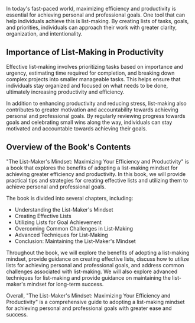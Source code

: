 
In today's fast-paced world, maximizing efficiency and productivity is essential for achieving personal and professional goals. One tool that can help individuals achieve this is list-making. By creating lists of tasks, goals, and priorities, individuals can approach their work with greater clarity, organization, and intentionality.

Importance of List-Making in Productivity
-----------------------------------------

Effective list-making involves prioritizing tasks based on importance and urgency, estimating time required for completion, and breaking down complex projects into smaller manageable tasks. This helps ensure that individuals stay organized and focused on what needs to be done, ultimately increasing productivity and efficiency.

In addition to enhancing productivity and reducing stress, list-making also contributes to greater motivation and accountability towards achieving personal and professional goals. By regularly reviewing progress towards goals and celebrating small wins along the way, individuals can stay motivated and accountable towards achieving their goals.

Overview of the Book's Contents
-------------------------------

"The List-Maker's Mindset: Maximizing Your Efficiency and Productivity" is a book that explores the benefits of adopting a list-making mindset for achieving greater efficiency and productivity. In this book, we will provide practical tips and strategies for creating effective lists and utilizing them to achieve personal and professional goals.

The book is divided into several chapters, including:

* Understanding the List-Maker's Mindset
* Creating Effective Lists
* Utilizing Lists for Goal Achievement
* Overcoming Common Challenges in List-Making
* Advanced Techniques for List-Making
* Conclusion: Maintaining the List-Maker's Mindset

Throughout the book, we will explore the benefits of adopting a list-making mindset, provide guidance on creating effective lists, discuss how to utilize lists for achieving personal and professional goals, and address common challenges associated with list-making. We will also explore advanced techniques for list-making and provide guidance on maintaining the list-maker's mindset for long-term success.

Overall, "The List-Maker's Mindset: Maximizing Your Efficiency and Productivity" is a comprehensive guide to adopting a list-making mindset for achieving personal and professional goals with greater ease and success.
